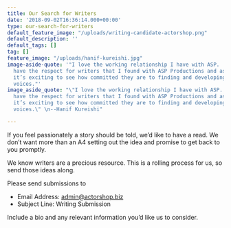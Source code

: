 ```yaml
---
title: Our Search for Writers
date: '2018-09-02T16:36:14.000+00:00'
type: our-search-for-writers
default_feature_image: "/uploads/writing-candidate-actorshop.png"
default_description: ''
default_tags: []
tag: []
feature_image: "/uploads/hanif-kureishi.jpg"
image-aside-quote: '"I love the working relationship I have with ASP.  Few companies
  have the respect for writers that I found with ASP Productions and as a writer myself
  it’s exciting to see how committed they are to finding and developing authentic
  voices."'
image_aside_quote: "\"I love the working relationship I have with ASP.  Few companies
  have the respect for writers that I found with ASP Productions and as a writer myself
  it’s exciting to see how committed they are to finding and developing authentic
  voices.\" \n--Hanif Kureishi"

---
```

If you feel passionately a story should be told, we’d like to have a read. We don’t want more than an A4 setting out the idea and promise to get back to you promptly. 

We know writers are a precious resource. This is a rolling process for us, so send those ideas along.

Please send submissions to

* Email Address:  admin@actorshop.biz 
* Subject Line: Writing Submission

Include a bio and any relevant information you’d like us to consider.